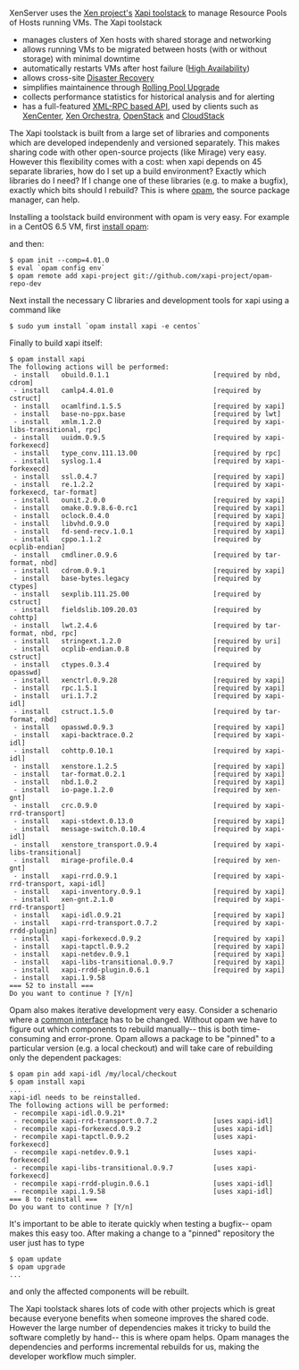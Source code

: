 
XenServer uses the
[Xen project's](http://www.xenproject.org/)
[Xapi toolstack](http://www.xenproject.org/developers/teams/xapi.html)
to manage Resource Pools of Hosts running VMs.
The Xapi toolstack 

- manages clusters of Xen hosts with shared storage and networking
- allows running VMs to be migrated between hosts (with or without storage)
  with minimal downtime
- automatically restarts VMs after host failure
  ([High Availability](http://xapi-project.github.io/features/HA/HA.html))
- allows cross-site [Disaster Recovery](http://xapi-project.github.io/features/DR/DR.html)
- simplifies maintainence through [Rolling Pool Upgrade](http://xapi-project.github.io/features/RPU/RPU.html)
- collects performance statistics for historical analysis and for alerting
- has a full-featured
  [XML-RPC based API](http://xapi-project.github.io/xen-api/),
  used by clients such as
  [XenCenter](https://github.com/xenserver/xenadmin),
  [Xen Orchestra](https://xen-orchestra.com),
  [OpenStack](http://www.openstack.org)
  and [CloudStack](http://cloudstack.apache.org)

The Xapi toolstack is built from a large set of libraries and components
which are
developed independenly and versioned separately. This
makes sharing code with other open-source projects (like Mirage) very easy.
However this flexibility comes 
with a cost: when xapi depends on 45 separate libraries, how do I set up a build environment?
Exactly which libraries do I need?
If I change one of these libraries (e.g. to make a bugfix), exactly which bits should I rebuild?
This is where [opam](https://opam.ocaml.org),
the source package manager, can help.

Installing a toolstack build environment with opam is very easy. 
For example in a CentOS 6.5 VM,
first [install opam](https://opam.ocaml.org/doc/Install.html):

and then:
```
$ opam init --comp=4.01.0
$ eval `opam config env`
$ opam remote add xapi-project git://github.com/xapi-project/opam-repo-dev
```

Next install the necessary C libraries and development tools for xapi
using a command like

```
$ sudo yum install `opam install xapi -e centos`
```

Finally to build xapi itself:
```
$ opam install xapi
The following actions will be performed:
 - install   obuild.0.1.1                          [required by nbd, cdrom]
 - install   camlp4.4.01.0                         [required by cstruct]
 - install   ocamlfind.1.5.5                       [required by xapi]
 - install   base-no-ppx.base                      [required by lwt]
 - install   xmlm.1.2.0                            [required by xapi-libs-transitional, rpc]
 - install   uuidm.0.9.5                           [required by xapi-forkexecd]
 - install   type_conv.111.13.00                   [required by rpc]
 - install   syslog.1.4                            [required by xapi-forkexecd]
 - install   ssl.0.4.7                             [required by xapi]
 - install   re.1.2.2                              [required by xapi-forkexecd, tar-format]
 - install   ounit.2.0.0                           [required by xapi]
 - install   omake.0.9.8.6-0.rc1                   [required by xapi]
 - install   oclock.0.4.0                          [required by xapi]
 - install   libvhd.0.9.0                          [required by xapi]
 - install   fd-send-recv.1.0.1                    [required by xapi]
 - install   cppo.1.1.2                            [required by ocplib-endian]
 - install   cmdliner.0.9.6                        [required by tar-format, nbd]
 - install   cdrom.0.9.1                           [required by xapi]
 - install   base-bytes.legacy                     [required by ctypes]
 - install   sexplib.111.25.00                     [required by cstruct]
 - install   fieldslib.109.20.03                   [required by cohttp]
 - install   lwt.2.4.6                             [required by tar-format, nbd, rpc]
 - install   stringext.1.2.0                       [required by uri]
 - install   ocplib-endian.0.8                     [required by cstruct]
 - install   ctypes.0.3.4                          [required by opasswd]
 - install   xenctrl.0.9.28                        [required by xapi]
 - install   rpc.1.5.1                             [required by xapi]
 - install   uri.1.7.2                             [required by xapi-idl]
 - install   cstruct.1.5.0                         [required by tar-format, nbd]
 - install   opasswd.0.9.3                         [required by xapi]
 - install   xapi-backtrace.0.2                    [required by xapi-idl]
 - install   cohttp.0.10.1                         [required by xapi-idl]
 - install   xenstore.1.2.5                        [required by xapi]
 - install   tar-format.0.2.1                      [required by xapi]
 - install   nbd.1.0.2                             [required by xapi]
 - install   io-page.1.2.0                         [required by xen-gnt]
 - install   crc.0.9.0                             [required by xapi-rrd-transport]
 - install   xapi-stdext.0.13.0                    [required by xapi]
 - install   message-switch.0.10.4                 [required by xapi-idl]
 - install   xenstore_transport.0.9.4              [required by xapi-libs-transitional]
 - install   mirage-profile.0.4                    [required by xen-gnt]
 - install   xapi-rrd.0.9.1                        [required by xapi-rrd-transport, xapi-idl]
 - install   xapi-inventory.0.9.1                  [required by xapi]
 - install   xen-gnt.2.1.0                         [required by xapi-rrd-transport]
 - install   xapi-idl.0.9.21                       [required by xapi]
 - install   xapi-rrd-transport.0.7.2              [required by xapi-rrdd-plugin]
 - install   xapi-forkexecd.0.9.2                  [required by xapi]
 - install   xapi-tapctl.0.9.2                     [required by xapi]
 - install   xapi-netdev.0.9.1                     [required by xapi]
 - install   xapi-libs-transitional.0.9.7          [required by xapi]
 - install   xapi-rrdd-plugin.0.6.1                [required by xapi]
 - install   xapi.1.9.58
=== 52 to install ===
Do you want to continue ? [Y/n]
```

Opam also makes iterative development very easy.
Consider a schenario where a
[common interface](https://github.com/xapi-project/xcp-idl) has to be changed.
Without opam we have to figure out which components to rebuild manually--
this is both time-consuming and error-prone. Opam allows a package
to be "pinned" to a particular version (e.g. a local checkout) and will
take care of rebuilding only the dependent packages:

```
$ opam pin add xapi-idl /my/local/checkout
$ opam install xapi
...
xapi-idl needs to be reinstalled.
The following actions will be performed:
 - recompile xapi-idl.0.9.21*
 - recompile xapi-rrd-transport.0.7.2              [uses xapi-idl]
 - recompile xapi-forkexecd.0.9.2                  [uses xapi-idl]
 - recompile xapi-tapctl.0.9.2                     [uses xapi-forkexecd]
 - recompile xapi-netdev.0.9.1                     [uses xapi-forkexecd]
 - recompile xapi-libs-transitional.0.9.7          [uses xapi-forkexecd]
 - recompile xapi-rrdd-plugin.0.6.1                [uses xapi-idl]
 - recompile xapi.1.9.58                           [uses xapi-idl]
=== 8 to reinstall ===
Do you want to continue ? [Y/n]
```

It's important to be able to iterate quickly when testing a bugfix--
opam makes this easy too. After making a change to a "pinned" repository
the user just has to type

```
$ opam update
$ opam upgrade
...
```

and only the affected components will be rebuilt.

The Xapi toolstack shares lots of code with other projects which is great
because everyone benefits when someone improves the shared code.
However the large number of dependencies makes it tricky to build
the software completly by hand-- this is where opam helps. Opam manages
the dependencies and performs incremental rebuilds for us, making the
developer workflow much simpler.
